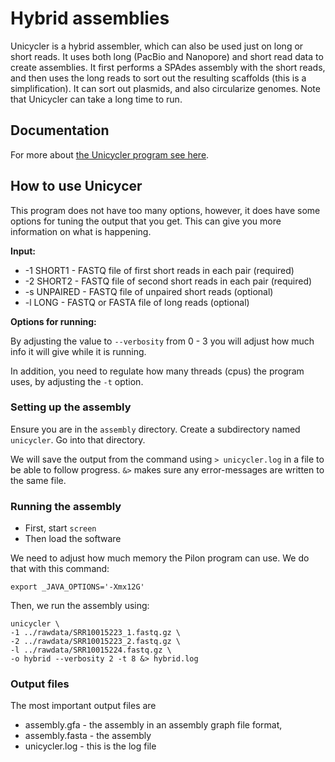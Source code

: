 # Hybrid assemblies

Unicycler is a hybrid assembler, which can also be used just on long or short
reads. It uses both long (PacBio and Nanopore) and short read data to create
assemblies. It first performs a SPAdes assembly with the short reads, and then
uses the long reads to sort out the resulting scaffolds (this is a
simplification). It can sort out plasmids, and also circularize genomes. Note
that Unicycler can take a long time to run.

## Documentation

For more about [the Unicycler program see here](https://github.com/rrwick/Unicycler).


## How to use Unicycer

This program does not have too many options, however, it does have some options
for tuning the output that you get. This can give you more information on what
is happening.  

**Input:**
* -1 SHORT1 - FASTQ file of first short reads in each pair (required)
* -2 SHORT2 - FASTQ file of second short reads in each pair (required)
* -s UNPAIRED - FASTQ file of unpaired short reads (optional)
* -l LONG - FASTQ or FASTA file of long reads (optional)

**Options for running:**

By adjusting the value to `--verbosity` from 0 - 3 you will adjust how much
info it will give while it is running.

In addition, you need to regulate how many threads (cpus) the program uses, by
adjusting the `-t` option.


### Setting up the assembly

Ensure you are in the `assembly` directory. Create a subdirectory named
`unicycler`. Go into that directory.

We will save the output from the command using `> unicycler.log` in a file to
be able to follow progress. `&>` makes sure any error-messages are written to
the same file.

### Running the assembly

* First, start `screen`
* Then load the software  

We need to adjust how much memory the Pilon program can use. We do that with
this command:

```
export _JAVA_OPTIONS='-Xmx12G'
```

Then, we run the assembly using:

```
unicycler \
-1 ../rawdata/SRR10015223_1.fastq.gz \
-2 ../rawdata/SRR10015223_2.fastq.gz \
-l ../rawdata/SRR10015224.fastq.gz \
-o hybrid --verbosity 2 -t 8 &> hybrid.log
```

### Output files

The most important output files are
* assembly.gfa - the assembly in an assembly graph file format,
* assembly.fasta - the assembly
* unicycler.log  - this is the log file
